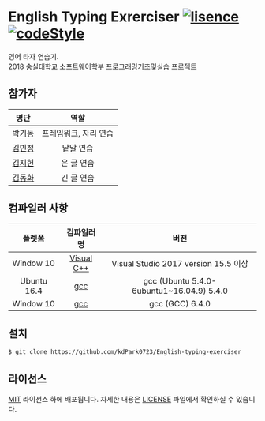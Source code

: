 ﻿# English Typing Exrerciser [![lisence](https://img.shields.io/badge/lisence-MIT-brightgreen.svg)](LICENSE) [![codeStyle](https://img.shields.io/badge/code%20style-BSD-brightgreen.svg)](https://github.com/kdPark0723/English-typing-exerciser/wiki/Code-Style)
영어 타자 연습기.  
2018 숭실대학교 소프트웨어학부 프로그래밍기초및실습 프로젝트

## 참가자
| 명단 | 역할 |
| :--: | :--: |
| [박기동](https://github.com/kdPark0723) | 프레임워크, 자리 연습 |
| [김민정](https://github.com/sulyeohan) | 낱말 연습 |
| [김지헌](https://github.com/wlgjs8) | 은 글 연습 |
| [김동화](https://github.com/imsiyong) | 긴 글 연습 |

## 컴파일러 사항
| 플렛폼 | 컴파일러명 | 버전 |
| :--: | :--: | :--: |
| Window 10 | [Visual C++](https://docs.microsoft.com/ko-kr/cpp/) | Visual Studio 2017 version 15.5 이상 |
| Ubuntu 16.4 | [gcc](https://launchpad.net/ubuntu/xenial/amd64/gcc-5/5.4.0-6ubuntu1~16.04.9) | gcc (Ubuntu 5.4.0-6ubuntu1~16.04.9) 5.4.0 |
| Window 10 | [gcc](https://gcc.gnu.org/) | gcc (GCC) 6.4.0 |

## 설치
```bash
$ git clone https://github.com/kdPark0723/English-typing-exerciser
```

## 라이선스
[MIT](http://opensource.org/licenses/MIT) 라이선스 하에 배포됩니다. 자세한 내용은 [LICENSE](LICENSE) 파일에서 확인하실 수 있습니다.
